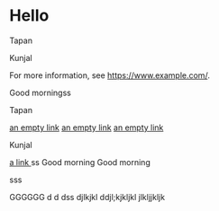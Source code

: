 # Hello
Tapan

Kunjal

For more information, see https://www.example.com/.

Good morningss 

Tapan

[an empty link]() [an empty link]() [an empty link]()

Kunjal

[ a link ](https://www.example.com/)
ss
Good morning  Good morning 

sss

GGGGGG
d
d
dss
djlkjkl
ddjl;kjkljkl 
jlkljjkljk
